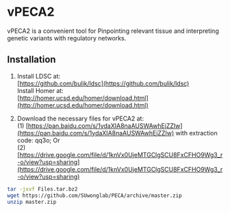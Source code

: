 # vPECA2
vPECA2 is a convenient tool for Pinpointing relevant tissue and interpreting genetic variants with regulatory networks.

## Installation

1.  Install LDSC at:<br>
[https://github.com/bulik/ldsc](https://github.com/bulik/ldsc)<br>
Install Homer at:<br>
[http://homer.ucsd.edu/homer/download.html](http://homer.ucsd.edu/homer/download.html)<br>

2.  Download the necessary files for vPECA2 at: <br>
(1) [https://pan.baidu.com/s/1ydaXIA8naAUSWAwhEjZZIw](https://pan.baidu.com/s/1ydaXIA8naAUSWAwhEjZZIw) with extraction code: qq3o; Or <br>
(2) [https://drive.google.com/file/d/1knVx0UjeMTGClgSCU8FxCFHO9Wg3_r-o/view?usp=sharing](https://drive.google.com/file/d/1knVx0UjeMTGClgSCU8FxCFHO9Wg3_r-o/view?usp=sharing) <br>

```bash
tar -jxvf Files.tar.bz2
wget https://github.com/SUwonglab/PECA/archive/master.zip
unzip master.zip
```
